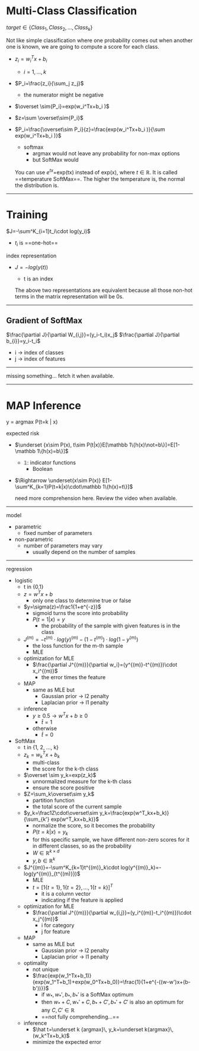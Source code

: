 # Multi-Class Classification

$target\in\{Class_1,Class_2,...,Class_k\}$

Not like simple classification where one probability comes out when another one is known, we are going to compute a score for each class.

- $z_i=w_i^Tx+b_i$
	- $i=1,...,k$
- $P_i=\frac{z_i}{\sum_j z_j}$
	- the numerator might be negative

- $\overset \sim{P_i}=exp(w_i^Tx+b_i )$
- $z=\sum \overset\sim{P_i}$
- $P_i=\frac{\overset\sim P_i}{z}=\frac{exp(w_i^Tx+b_i )}{\sum exp(w_i^Tx+b_i )}$
	- softmax
		- argmax would not leave any probability for non-max options
		- but SoftMax would

	You can use $e^{tx}$=exp(tx) instead of exp(x), where $t\in\mathbb R$. It is called ==temperature SoftMax==. The higher the temperature is, the normal the distribution is.

---
# Training

$J=-\sum^K_{i=1}t_i\cdot log(y_i)$
- $t_i$ is ==one-hot==

index representation
- $J=-log(y(t))$
	- t is an index

	The above two representations are equivalent because all those non-hot terms in the matrix representation will be 0s.

---
## Gradient of SoftMax
$\frac{\partial J}{\partial W_{i,j}}=(y_i-t_i)x_j$
$\frac{\partial J}{\partial b_{i}}=y_i-t_i$

- i -> index of classes 
- j -> index of features

---
missing something...
fetch it when available.

---
# MAP Inference
y = argmax P(t=k | x)

expected risk
- $\underset {x\sim P(x), t\sim P(t|x)}E[\mathbb 1\{h(x)\not=b\}]=E[1-\mathbb 1\{h(x)=b\}]$
	- $\mathbb 1$: indicator functions
		- Boolean
- $\Rightarrow \underset{x\sim P(x)} E[1-\sum^K_{k=1}P(t=k|x)\cdot\mathbb 1\{h(x)=t\}]$

	need more comprehension here. Review the video when available.
---
model
- parametric
	- fixed number of parameters
- non-parametric
	- number of parameters may vary
		- usually depend on the number of samples

---
regression
- logistic
	- t in {0,1}
	- $z=w^Tx+b$
		- only one class to determine true or false
	- $y=\sigma(z)=\frac1{1+e^{-z}}$
		- sigmoid turns the score into probability
		- $P(t=1|x)=y$
			- the probability of the sample with given features is in the class
	- $J^{(m)}=-t^{(m)}\cdot log(y)^{(m)}-(1-t^{(m)})\cdot log(1-y^{(m)})$
		- the loss function for the m-th sample
		- MLE
	- optimization for MLE
		- $\frac{\partial J^{(m)}}{\partial w_i}=(y^{(m)}-t^{(m)})\cdot x_i^{(m)}$
			- the error times the feature
	- MAP
		- same as MLE but
			- Gaussian prior -> l2 penalty
			- Laplacian prior -> l1 penalty
	- inference
		- $y\ge 0.5\rightarrow w^Tx+b\ge0$
			- $\hat t=1$
		- otherwise
			- $\hat t=0$
- SoftMax
	- t in {1, 2, …, k}
	- $z_k=w_k^Tx+b_k$
		- multi-class
		- the score for the k-th class
	- $\overset \sim y_k=exp(z_k)$
		- unnormalized measure for the k-th class
		- ensure the score positive
	- $Z=\sum_k\overset\sim y_k$
		- partition function
		- the total score of the current sample
	- $y_k=\frac1Z\cdot\overset\sim y_k=\frac{exp(w^T_kx+b_k)}{\sum_{k'} exp(w^T_kx+b_k)}$
		- normalize the score, so it becomes the probability
		- $P(t=k|x)=y_k$
		- for this specific sample, we have different non-zero scores for it in different classes, so as the probability 
		- $W\in\mathbb R^{k\times d}$
		- $y,b\in\mathbb R^k$
	- $J^{(m)}=-\sum^K_{k=1}t^{(m)}_k\cdot log(y^{(m)}_k)=-log(y^{(m)}_{t^{(m)}})$
		- MLE
		- $t=[\mathcal 1\{t=1\},\mathcal 1\{t=2\},...,\mathcal 1\{t=k\}]^T$
			- it is a column vector
			- indicating if the feature is applied
	- optimization for MLE
		- $\frac{\partial J^{(m)}}{\partial w_{i,j}}=(y_i^{(m)}-t_i^{(m)})\cdot x_j^{(m)}$
			- i for category
			- j for feature 
	- MAP
		- same as MLE but
			- Gaussian prior -> l2 penalty
			- Laplacian prior -> l1 penalty
	- optimality
		- not unique
		- $\frac{exp(w_1^Tx+b_1)}{exp(w_1^T+b_1)+exp(w_0^Tx+b_0)}=\frac{1}{1+e^{-((w-w')x+(b-b'))}}$
			- if $w_*,w_*',b_*,b_*'$ is a SoftMax optimum
			- then $w_*+C,w_*'+C,b_*+C',b_*'+C'$ is also an optimum for any $C,C'\in\mathbb R$
			- ==not fully comprehending...==
	- inference
		- $\hat t=\underset k {argmax}\, y_k=\underset k{argmax}\,(w_k^Tx+b_k)$
		- minimize the expected error